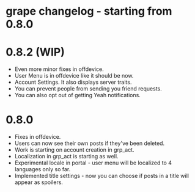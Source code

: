 # grape changelog - starting from 0.8.0 #

# 0.8.2 (WIP) #
* Even more minor fixes in offdevice.
* User Menu is in offdevice like it should be now.
* Account Settings. It also displays server traits.
* You can prevent people from sending you friend requests.
* You can also opt out of getting Yeah notifications.

# 0.8.0 #
* Fixes in offdevice.
* Users can now see their own posts if they've been deleted.
* Work is starting on account creation in grp_act.
* Localization in grp_act is starting as well.
* Experimental locale in portal - user menu will be localized to 4 languages only so far.
* Implemented title settings - now you can choose if posts in a title will appear as spoilers.